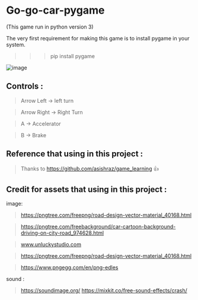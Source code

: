 # Go-go-car-pygame

(This game run in python version 3)

The very first requirement for making this game is to install pygame in your system.
>>> pip install pygame


![image](https://user-images.githubusercontent.com/23730419/130020311-775a9179-944e-4b7b-a931-d26878633abd.png)




## Controls :

> Arrow Left -> left turn

> Arrow Right -> Right Turn

> A -> Accelerator

> B -> Brake




## Reference that using in this project :

> Thanks to https://github.com/asishraz/game_learning :+1:




## Credit for assets that using in this project :

image:

> https://pngtree.com/freepng/road-design-vector-material_40168.html

> https://pngtree.com/freebackground/car-cartoon-background-driving-on-city-road_974628.html

> www.unluckystudio.com

> https://pngtree.com/freepng/road-design-vector-material_40168.html

> https://www.pngegg.com/en/png-edles


sound : 

> https://soundimage.org/
> https://mixkit.co/free-sound-effects/crash/
